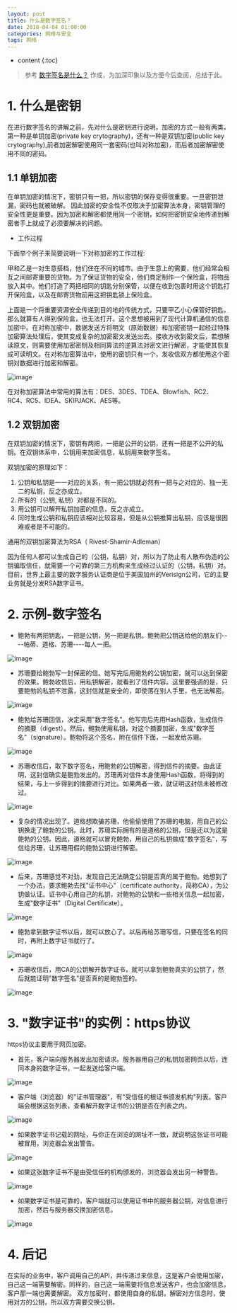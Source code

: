 ```yaml
---
layout: post
title: 什么是数字签名？
date: 2018-04-04 01:00:00
categories: 网络与安全
tags: 网络
---
```

* content
{:toc}

> 参考 [数字签名是什么？](http://www.ruanyifeng.com/blog/2011/08/what_is_a_digital_signature.html) 作成，为加深印象以及方便今后查阅，总结于此。


# 1. 什么是密钥

在进行数字签名的讲解之前，先对什么是密钥进行说明，加密的方式一般有两类，第一种是单钥加密(private key crytography)，还有一种是双钥加密(public key crytography),前者加密解密使用同一套密码(也叫对称加密)，而后者加密解密使用不同的密码。

## 1.1 单钥加密

在单钥加密的情况下，密钥只有一把，所以密钥的保存变得很重要。一旦密钥泄漏，密码也就被破解。
因此加密的安全性不仅取决于加密算法本身，密钥管理的安全性更是重要。因为加密和解密都使用同一个密钥，如何把密钥安全地传递到解密者手上就成了必须要解决的问题。

- 工作过程

下面举个例子来简要说明一下对称加密的工作过程:

甲和乙是一对生意搭档，他们住在不同的城市。由于生意上的需要，他们经常会相互之间邮寄重要的货物。为了保证货物的安全，他们商定制作一个保险盒，将物品放入其中。他们打造了两把相同的钥匙分别保管，以便在收到包裹时用这个钥匙打开保险盒，以及在邮寄货物前用这把钥匙锁上保险盒。

上面是一个将重要资源安全传递到目的地的传统方式，只要甲乙小心保管好钥匙，那么就算有人得到保险盒，也无法打开。这个思想被用到了现代计算机通信的信息加密中。在对称加密中，数据发送方将明文（原始数据）和加密密钥一起经过特殊加密算法处理后，使其变成复杂的加密密文发送出去。接收方收到密文后，若想解读原文，则需要使用加密密钥及相同算法的逆算法对密文进行解密，才能使其恢复成可读明文。在对称加密算法中，使用的密钥只有一个，发收信双方都使用这个密钥对数据进行加密和解密。

![image](https://user-images.githubusercontent.com/18595935/39663204-e86885a4-50a9-11e8-9c31-32c33589282b.png)

在对称加密算法中常用的算法有：DES、3DES、TDEA、Blowfish、RC2、RC4、RC5、IDEA、SKIPJACK、AES等。


## 1.2 双钥加密

在双钥加密的情况下，密钥有两把，一把是公开的公钥，还有一把是不公开的私钥。在双钥体系中，公钥用来加密信息，私钥用来数字签名。

双钥加密的原理如下：
1. 公钥和私钥是一一对应的关系，有一把公钥就必然有一把与之对应的、独一无二的私钥，反之亦成立。
2. 所有的（公钥, 私钥）对都是不同的。
3. 用公钥可以解开私钥加密的信息，反之亦成立。
4. 同时生成公钥和私钥应该相对比较容易，但是从公钥推算出私钥，应该是很困难或者是不可能的。

通用的双钥加密算法为RSA（ Rivest-Shamir-Adleman）

因为任何人都可以生成自己的（公钥，私钥）对，所以为了防止有人散布伪造的公钥骗取信任，就需要一个可靠的第三方机构来生成经过认证的（公钥，私钥）对。目前，世界上最主要的数字服务认证商是位于美国加州的Verisign公司，它的主要业务就是分发RSA数字证书。

# 2. 示例-数字签名

- 鲍勃有两把钥匙，一把是公钥，另一把是私钥。鲍勃把公钥送给他的朋友们----帕蒂、道格、苏珊----每人一把。

![image](https://user-images.githubusercontent.com/18595935/39663391-abf73db4-50ad-11e8-8489-9653d2284a93.png)

- 苏珊要给鲍勃写一封保密的信。她写完后用鲍勃的公钥加密，就可以达到保密的效果。鲍勃收信后，用私钥解密，就看到了信件内容。这里要强调的是，只要鲍勃的私钥不泄露，这封信就是安全的，即使落在别人手里，也无法解密。

![image](https://user-images.githubusercontent.com/18595935/39663414-f5831ab6-50ad-11e8-9a10-802c23543b71.png)

- 鲍勃给苏珊回信，决定采用"数字签名"。他写完后先用Hash函数，生成信件的摘要（digest）。然后，鲍勃使用私钥，对这个摘要加密，生成"数字签名"（signature）。鲍勃将这个签名，附在信件下面，一起发给苏珊。

![image](https://user-images.githubusercontent.com/18595935/39663428-27c9fa44-50ae-11e8-85f0-6aa7f58aa080.png)

- 苏珊收信后，取下数字签名，用鲍勃的公钥解密，得到信件的摘要。由此证明，这封信确实是鲍勃发出的。苏珊再对信件本身使用Hash函数，将得到的结果，与上一步得到的摘要进行对比。如果两者一致，就证明这封信未被修改过。

![image](https://user-images.githubusercontent.com/18595935/39663439-5e09143c-50ae-11e8-8aef-a91e64a1742f.png)

- 复杂的情况出现了。道格想欺骗苏珊，他偷偷使用了苏珊的电脑，用自己的公钥换走了鲍勃的公钥。此时，苏珊实际拥有的是道格的公钥，但是还以为这是鲍勃的公钥。因此，道格就可以冒充鲍勃，用自己的私钥做成"数字签名"，写信给苏珊，让苏珊用假的鲍勃公钥进行解密。

![image](https://user-images.githubusercontent.com/18595935/39663463-d4559476-50ae-11e8-8fd9-cd6e1ffe58ef.png)

- 后来，苏珊感觉不对劲，发现自己无法确定公钥是否真的属于鲍勃。她想到了一个办法，要求鲍勃去找"证书中心"（certificate authority，简称CA），为公钥做认证。证书中心用自己的私钥，对鲍勃的公钥和一些相关信息一起加密，生成"数字证书"（Digital Certificate）。

![image](https://user-images.githubusercontent.com/18595935/39663473-fd71b592-50ae-11e8-8a84-ac5a0b5593f4.png)

- 鲍勃拿到数字证书以后，就可以放心了。以后再给苏珊写信，只要在签名的同时，再附上数字证书就行了。

![image](https://user-images.githubusercontent.com/18595935/39663480-28c95736-50af-11e8-8a67-0e0bb9b0e914.png)

- 苏珊收信后，用CA的公钥解开数字证书，就可以拿到鲍勃真实的公钥了，然后就能证明"数字签名"是否真的是鲍勃签的。

![image](https://user-images.githubusercontent.com/18595935/39663487-3433994c-50af-11e8-807f-6bbf222bea27.png)

# 3. "数字证书"的实例：https协议

https协议主要用于网页加密。

- 首先，客户端向服务器发出加密请求。服务器用自己的私钥加密网页以后，连同本身的数字证书，一起发送给客户端。

![image](https://user-images.githubusercontent.com/18595935/39663557-5a48e69a-50b0-11e8-91c3-c214314b13d0.png)

- 客户端（浏览器）的"证书管理器"，有"受信任的根证书颁发机构"列表。客户端会根据这张列表，查看解开数字证书的公钥是否在列表之内。

![image](https://user-images.githubusercontent.com/18595935/39663573-8b5e6142-50b0-11e8-82d4-c8c0c14a45aa.png)

- 如果数字证书记载的网址，与你正在浏览的网址不一致，就说明这张证书可能被冒用，浏览器会发出警告。

![image](https://user-images.githubusercontent.com/18595935/39663579-9d50af04-50b0-11e8-8a69-6751a56a1ded.png)

- 如果这张数字证书不是由受信任的机构颁发的，浏览器会发出另一种警告。

![image](https://user-images.githubusercontent.com/18595935/39663580-a5fe5c82-50b0-11e8-8175-5ec65a3834e8.png)

- 如果数字证书是可靠的，客户端就可以使用证书中的服务器公钥，对信息进行加密，然后与服务器交换加密信息。

![image](https://user-images.githubusercontent.com/18595935/39663585-b51c88c4-50b0-11e8-9b81-9e1bc9bb7c8e.png)

# 4. 后记

在实际的业务中，客户调用自己的API，并传递过来信息，这是客户会使用加密，自己这一端需要解密。同样的，自己这一端需要将信息发送客户，也会加密信息，客户那一端也需要解密。
双方加密时，都使用自身的私钥，解密对方信息时，使用对方的公钥，所以双方需要交换公钥。


